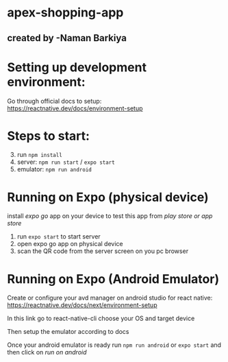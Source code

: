 # apex-shopping-app
## created by -Naman Barkiya

# Setting up development environment:

Go through official docs to setup: https://reactnative.dev/docs/environment-setup

# Steps to start:

3. run ``` npm install ```
4. server: ``` npm run start ``` / ``` expo start ```
5. emulator: ``` npm run android ```

# Running on Expo (physical device)

install _expo go_ app on your device to test this app from _play store or app store_

1. run ``` expo start ``` to start server
2. open expo go app on physical device
3. scan the QR code from the server screen on you pc browser

# Running on Expo (Android Emulator)

Create or configure your avd manager on android studio for react native: https://reactnative.dev/docs/next/environment-setup

In this link go to react-native-cli
choose your OS and target device

Then setup the emulator according to docs

Once your android emulator is ready run ``` npm run android ```
or ``` expo start ``` and then click on _run on android_
